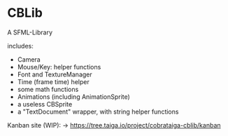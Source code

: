 
# CBLib
A SFML-Library 

includes:
- Camera
- Mouse/Key: helper functions
- Font and TextureManager
- Time (frame time) helper
- some math functions
- Animations (including AnimationSprite)
- a useless CBSprite
- a "TextDocument" wrapper, with string helper functions



Kanban site (WIP):
-> https://tree.taiga.io/project/cobrataiga-cblib/kanban
